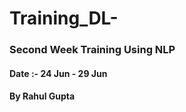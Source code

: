 ﻿# Training_DL-
### Second Week Training Using NLP
#### Date :- 24 Jun - 29 Jun 
#### By Rahul Gupta

